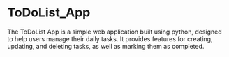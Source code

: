 # ToDoList_App
The ToDoList App is a simple web application built using python, designed to help users manage their daily tasks. It provides features for creating, updating, and deleting tasks, as well as marking them as completed.
